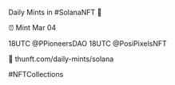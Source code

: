 Daily Mints in #SolanaNFT 🚀

⏰ Mint Mar 04

18UTC @PPioneersDAO
18UTC @PosiPixelsNFT

🔗 thunft.com/daily-mints/solana

#NFTCollections